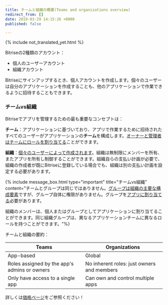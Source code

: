 ```yaml
---
title: チームと組織の概要(Teams and organizations overview)
redirect_from: []
date: 2019-03-29 14:15:26 +0000
published: false

---
```

{% include not_translated_yet.html %}

Bitriseの2種類のアカウント：

* 個人のユーザーアカウント 
*  組織アカウント

Bitriseにサインアップするとき、個人アカウントを作成します。個々のユーザーは自分のアプリケーションを作成することも、他のアプリケーションで作業できるように招待することもできます。

### チームvs組織

 Bitriseでアプリを管理するための最も重要なコンセプトは：

 **チーム**：アプリケーションに基づいており、アプリで作業するために招待されたすべてのユーザーがアプリケーションの**チーム**を構成します。[オーナーと管理者はチームにロールを割り当てる](user-roles-on-app-teams/)ことができます。

**組織**：[個々のユーザーによって作成されます](/team-management/organizations/creating-org/)。組織は無制限にメンバーを所有、またアプリを所有し制御することができます。組織自らの支払い計画が必要で、組織の作成者が既にBitriseに登録している場合でも、組織は別の支払い計画を設定する必要があります。

{% include message_box.html type="important" title="チームvs組織" content="チームとグループは同じではありません。[グループは組織の主要な構成要素](/team-management/organizations/members-organizations/)ですが、グループ自体に権限がありません。グループを[アプリに割り当てる](/team-management/organizations/managing-apps/#assigning-groups-to-apps)必要があります。

組織のメンバーは、個人またはグループとしてアプリケーションに割り当てることができます。同じ組織グループは、異なるアプリケーションチームに異なるロールを持つことができます。"%}

チームと組織の要約：

| Teams | Organizations |
| --- | --- |
| App-based | Global |
| Roles assigned by the app's admins or owners | No inherent roles: just owners and members |
| Only have access to a single app | Can own and control multiple apps |

詳しくは[価格ページ](https://www.bitrise.io/pricing/)をご参照ください！